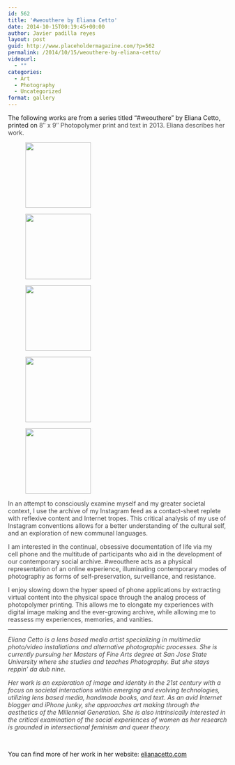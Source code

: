```yaml
---
id: 562
title: '#weouthere by Eliana Cetto'
date: 2014-10-15T00:19:45+00:00
author: Javier padilla reyes
layout: post
guid: http://www.placeholdermagazine.com/?p=562
permalink: /2014/10/15/weouthere-by-eliana-cetto/
videourl:
  - ""
categories:
  - Art
  - Photography
  - Uncategorized
format: gallery
---
```

The following works are from a series titled &#8220;#weouthere&#8221; by Eliana Cetto, printed on <span style="color: #444444;">8&#8243; x 9&#8243; Photopolymer print and text in 2013. Eliana describes her work.</span>

<div id='gallery-1' class='gallery galleryid-562 gallery-columns-2 gallery-size-thumbnail'>
  <figure class='gallery-item'> 
  
  <div class='gallery-icon portrait'>
    <a href='http://localhost:8888/wordpress/2014/10/15/weouthere-by-eliana-cetto/weouthere_23/'><img width="150" height="150" src="http://localhost:8888/wordpress/wp-content/uploads/2014/10/WeOutHere_23-150x150.jpg" class="attachment-thumbnail size-thumbnail" alt="" srcset="http://localhost:8888/wordpress/wp-content/uploads/2014/10/WeOutHere_23-150x150.jpg 150w, http://localhost:8888/wordpress/wp-content/uploads/2014/10/WeOutHere_23-100x100.jpg 100w" sizes="100vw" /></a>
  </div></figure><figure class='gallery-item'> 
  
  <div class='gallery-icon portrait'>
    <a href='http://localhost:8888/wordpress/2014/10/15/weouthere-by-eliana-cetto/weouthere_08/'><img width="150" height="150" src="http://localhost:8888/wordpress/wp-content/uploads/2014/10/WeOutHere_08-150x150.jpg" class="attachment-thumbnail size-thumbnail" alt="" srcset="http://localhost:8888/wordpress/wp-content/uploads/2014/10/WeOutHere_08-150x150.jpg 150w, http://localhost:8888/wordpress/wp-content/uploads/2014/10/WeOutHere_08-100x100.jpg 100w" sizes="100vw" /></a>
  </div></figure><figure class='gallery-item'> 
  
  <div class='gallery-icon portrait'>
    <a href='http://localhost:8888/wordpress/2014/10/15/weouthere-by-eliana-cetto/weouthere_18/'><img width="150" height="150" src="http://localhost:8888/wordpress/wp-content/uploads/2014/10/WeOutHere_18-150x150.jpg" class="attachment-thumbnail size-thumbnail" alt="" srcset="http://localhost:8888/wordpress/wp-content/uploads/2014/10/WeOutHere_18-150x150.jpg 150w, http://localhost:8888/wordpress/wp-content/uploads/2014/10/WeOutHere_18-100x100.jpg 100w" sizes="100vw" /></a>
  </div></figure><figure class='gallery-item'> 
  
  <div class='gallery-icon portrait'>
    <a href='http://localhost:8888/wordpress/2014/10/15/weouthere-by-eliana-cetto/weouthere_24/'><img width="150" height="150" src="http://localhost:8888/wordpress/wp-content/uploads/2014/10/WeOutHere_24-150x150.jpg" class="attachment-thumbnail size-thumbnail" alt="" srcset="http://localhost:8888/wordpress/wp-content/uploads/2014/10/WeOutHere_24-150x150.jpg 150w, http://localhost:8888/wordpress/wp-content/uploads/2014/10/WeOutHere_24-100x100.jpg 100w" sizes="100vw" /></a>
  </div></figure><figure class='gallery-item'> 
  
  <div class='gallery-icon portrait'>
    <a href='http://localhost:8888/wordpress/2014/10/15/weouthere-by-eliana-cetto/weouthere_07/'><img width="150" height="150" src="http://localhost:8888/wordpress/wp-content/uploads/2014/10/WeOutHere_07-150x150.jpg" class="attachment-thumbnail size-thumbnail" alt="" srcset="http://localhost:8888/wordpress/wp-content/uploads/2014/10/WeOutHere_07-150x150.jpg 150w, http://localhost:8888/wordpress/wp-content/uploads/2014/10/WeOutHere_07-100x100.jpg 100w" sizes="100vw" /></a>
  </div></figure>
</div>

<!--more-->

<p style="color: #444444;">
  In an attempt to consciously examine myself and my greater societal context, I use the archive of my Instagram feed as a contact-sheet replete with reflexive content and Internet tropes. This critical analysis of my use of Instagram conventions allows for a better understanding of the cultural self, and an exploration of new communal languages.
</p>

<p style="color: #444444;">
  I am interested in the continual, obsessive documentation of life via my<br /> cell phone and the multitude of participants who aid in the development of our contemporary social archive. #weouthere acts as a physical representation of an online experience, illuminating contemporary modes of photography as forms of self-preservation, surveillance, and resistance.
</p>

<p style="color: #444444;">
  I enjoy slowing down the hyper speed of phone applications by extracting virtual content into the physical space through the analog process of photopolymer printing. This allows me to elongate my experiences with digital image making and the ever-growing archive, while allowing me to reassess my experiences, memories, and vanities.
</p>

* * *

<p style="color: #444444;">
  <em>Eliana Cetto is a lens based media artist specializing in multimedia photo/video installations and alternative photographic processes. She is currently pursuing her Masters of Fine Arts degree at San Jose State University where she studies and teaches Photography. But she stays reppin&#8217; da dub nine. </em>
</p>

_<span style="color: #444444;">Her work is an exploration of image and identity in the 21st century with a focus on societal interactions within emerging and evolving technologies, utilizing lens based media, handmade books, and text. As an avid Internet blogger and iPhone junky, she approaches art making through the aesthetics of the Millennial Generation. She is also intrinsically interested in the critical examination of the social experiences of women as her research is grounded in intersectional feminism and queer theory.</span>_

&nbsp;

You can find more of her work in her website: [elianacetto.com](http://elianacetto.com/)